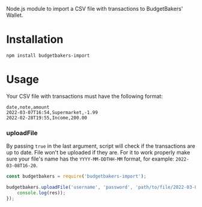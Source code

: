 Node.js module to import a CSV file with transactions to BudgetBakers' Wallet.

# Installation
`npm install budgetbakers-import`

# Usage

Your CSV file with transactions must have the following format:

```csv
date,note,amount
2022-03-07T16:54,Supermarket,-1.99
2022-02-28T19:55,Income,200.00
```

### uploadFile
By passing `true` in the last argument, script will check if the transactions are up to date. File won't be uploaded if they are.
For it to work properly make sure your file's name has the `YYYY-MM-DDTHH-MM` format, for example: `2022-03-08T16-20`.

```js
const budgetbakers = require('budgetbakers-import');

budgetbakers.uploadFile('username', 'password', 'path/to/file/2022-03-08T16-20.csv', true).then(res => {
    console.log(res));
});
```